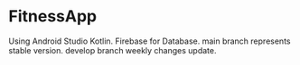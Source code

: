 # FitnessApp

Using Android Studio Kotlin.
Firebase for Database.
main branch represents stable version.
develop branch weekly changes update.

